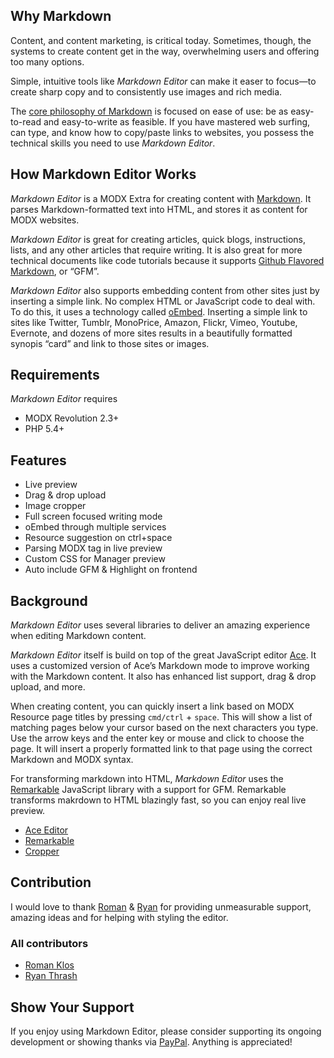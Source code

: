 ## Why Markdown

Content, and content marketing, is critical today. Sometimes, though, the systems to create content get in the way, overwhelming users and offering too many options. 

Simple, intuitive tools like _Markdown Editor_ can make it easer to focus—to create sharp copy and to consistently use images and rich media. 

The [core philosophy of Markdown](http://daringfireball.net/projects/markdown/syntax#philosophy) is focused on ease of use: be as easy-to-read and easy-to-write as feasible. If you have mastered web surfing, can type, and know how to copy/paste links to websites, you possess the technical skills you need to use _Markdown Editor_. 

## How Markdown Editor Works

_Markdown Editor_ is a MODX Extra for creating content with [Markdown](http://daringfireball.net/projects/markdown/syntax). It parses Markdown-formatted text into HTML, and stores it as content for MODX websites.

_Markdown Editor_ is great for creating articles, quick blogs, instructions, lists, and any other articles that require writing. It is also great for more technical documents like code tutorials because it supports [Github Flavored Markdown](https://help.github.com/articles/github-flavored-markdown/), or “GFM”.

_Markdown Editor_ also supports embedding content from other sites just by inserting a simple link. No complex HTML or JavaScript code to deal with. To do this, it uses a technology called [oEmbed](http://www.oembed.com/). Inserting a simple link to sites like Twitter, Tumblr, MonoPrice, Amazon, Flickr, Vimeo, Youtube, Evernote, and dozens of more sites results in a beautifully formatted synopis “card” and link to those sites or images.

## Requirements
_Markdown Editor_ requires 

- MODX Revolution 2.3+
- PHP 5.4+

## Features
- Live preview
- Drag & drop upload
- Image cropper
- Full screen focused writing mode
- oEmbed through multiple services
- Resource suggestion on ctrl+space
- Parsing MODX tag in live preview
- Custom CSS for Manager preview
- Auto include GFM & Highlight on frontend

## Background
_Markdown Editor_ uses several libraries to deliver an amazing experience when editing Markdown content.

_Markdown Editor_ itself is build on top of the great JavaScript editor [Ace](http://ace.c9.io/). It uses a customized version of Ace’s Markdown mode to improve working with the Markdown content. It also has enhanced list support, drag & drop upload, and more.

When creating content, you can quickly insert a link based on MODX Resource page titles by pressing `cmd/ctrl` + `space`. This will show a list of matching pages below your cursor based on the next characters you type. Use the arrow keys and the enter key or mouse and click to choose the page. It will insert a properly formatted link to that page using the correct Markdown and MODX syntax.

For transforming markdown into HTML, _Markdown Editor_ uses the [Remarkable](https://github.com/jonschlinkert/remarkable) JavaScript library with a support for GFM. Remarkable transforms makrdown to HTML blazingly fast, so you can enjoy real live preview.

- [Ace Editor](http://ace.c9.io/)
- [Remarkable](https://github.com/jonschlinkert/remarkable)
- [Cropper](https://github.com/fengyuanchen/cropper)

## Contribution
I would love to thank [Roman](https://twitter.com/@renekopcem) & [Ryan](https://twitter.com/@rthrash) for providing unmeasurable support, amazing ideas and for helping with styling the editor.

### All contributors
- [Roman Klos](https://twitter.com/@renekopcem)
- [Ryan Thrash](https://twitter.com/@rthrash)

## Show Your Support
If you enjoy using Markdown Editor, please consider supporting its ongoing development or showing thanks via [PayPal](https://www.paypal.com/cgi-bin/webscr?cmd=_s-xclick&hosted_button_id=FE62UABYW2V6S). 
Anything is appreciated!